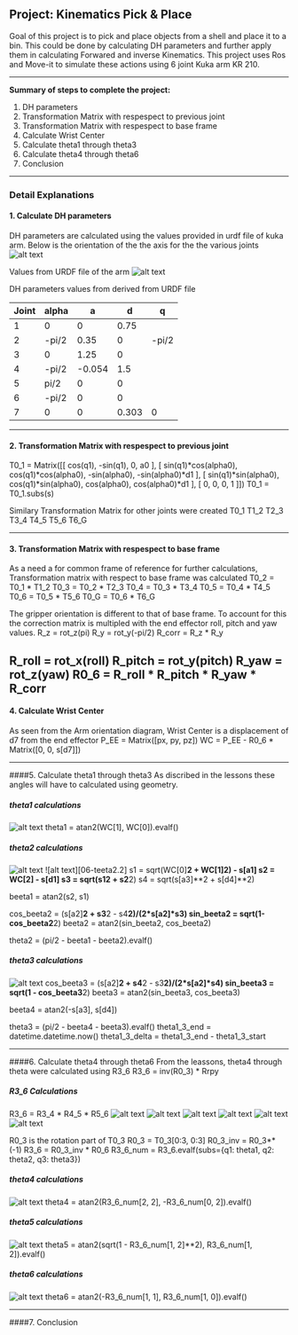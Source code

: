 ## Project: Kinematics Pick & Place
Goal of this project is to pick and place objects from a shell and place it to a bin. This could be done by calculating DH parameters and further apply them in calculating Forwared and inverse Kinematics. This project uses Ros and Move-it to simulate these actions using 6 joint Kuka arm KR 210.

---
[//]: # (Image References)

[01-DH]: ./support-docs/images/01-DH.jpeg
[02-WC-Orientation]: ./support-docs/images/02-WC-Orientation.jpeg
[03-URDFvalues]: ./support-docs/images/03-URDFvalues.jpeg
[04-WC-ForwardKinematics]: ./support-docs/images/04-WC-ForwardKinematics.jpeg
[05-teeta1]: ./support-docs/images/05-teeta1.jpeg
[06-teeta2.1]: ./support-docs/images/06-teeta2.1.jpeg
[06-teeta2.1]: ./support-docs/images/06-teeta2.2.jpeg
[07-teeta3]: ./support-docs/images/07-teeta3.jpeg
[08-R3_6.1]: ./support-docs/images/08-R3_6.1.jpeg
[08-R3_6.2]: ./support-docs/images/08-R3_6.2.jpeg
[08-R3_6.3]: ./support-docs/images/08-R3_6.3.jpeg
[08-R3_6.4]: ./support-docs/images/08-R3_6.4.jpeg
[08-R3_6.5]: ./support-docs/images/08-R3_6.5.jpeg
[08-R3_6.6]: ./support-docs/images/08-R3_6.6.jpeg
[09-theta4]: ./support-docs/images/09-theta4.jpeg
[10-theta5]: ./support-docs/images/10-theta5.jpeg
[11-theta6]: ./support-docs/images/11-theta6.jpeg

**Summary of steps to complete the project:**  

1. DH parameters
2. Transformation Matrix with respespect to previous joint
3. Transformation Matrix with respespect to base frame
4. Calculate Wrist Center
5. Calculate theta1 through theta3
6. Calculate theta4 through theta6
7. Conclusion

---
### Detail Explanations
#### 1. Calculate DH parameters
DH parameters are calculated using the values provided in urdf file of kuka arm. 
Below is the orientation of the the axis for the the various joints
![alt text][01-DH]

Values from URDF file of the arm
![alt text][02-WC-Orientation]

DH parameters values from derived from URDF file

Joint	| alpha	|	a	|  d	|  q
--- 	| --- 	| --- 	| ---	| ---
1 		|   0 	|  0	| 0.75	|
2 		| -pi/2 |  0.35 | 0		| -pi/2
3 		|   0 	|  1.25	| 0		|
4 		| -pi/2 |-0.054 | 1.5	|
5 		| pi/2 	|   0  	| 0		|
6 		| -pi/2 |   0  	| 0		|
7 		|   0  	|   0  	| 0.303	| 0

---
#### 2. Transformation Matrix with respespect to previous joint
T0_1 = Matrix([[             cos(q1),            -sin(q1),            0,              a0 ],
               [ sin(q1)*cos(alpha0), cos(q1)*cos(alpha0), -sin(alpha0), -sin(alpha0)*d1 ],
               [ sin(q1)*sin(alpha0), cos(q1)*sin(alpha0),  cos(alpha0),  cos(alpha0)*d1 ],
               [                   0,                   0,            0,               1 ]])
T0_1 = T0_1.subs(s)

Similary Transformation Matrix for other joints were created
T0_1
T1_2
T2_3
T3_4
T4_5
T5_6
T6_G

---
#### 3. Transformation Matrix with respespect to base frame
As a need a for common frame of reference for further calculations, Transformation matrix with respect to base frame was calculated
T0_2 = T0_1 * T1_2
T0_3 = T0_2 * T2_3
T0_4 = T0_3 * T3_4
T0_5 = T0_4 * T4_5
T0_6 = T0_5 * T5_6
T0_G = T0_6 * T6_G

The gripper orientation is different to that of base frame. To account for this the correction matrix is multipled with the end effector roll, pitch and yaw values.
R_z = rot_z(pi)
R_y = rot_y(-pi/2)
R_corr = R_z * R_y

R_roll = rot_x(roll)
R_pitch = rot_y(pitch)
R_yaw = rot_z(yaw)
R0_6 = R_roll * R_pitch * R_yaw * R_corr
----

#### 4. Calculate Wrist Center
As seen from the Arm orientation diagram, Wrist Center is a displacement of d7 from the end effector
P_EE = Matrix([px, py, pz])
WC = P_EE - R0_6 * Matrix([0, 0, s[d7]])

---
####5. Calculate theta1 through theta3
As discribed in the lessons these angles will have to calculated using geometry.
##### theta1 calculations
![alt text][05-teeta1]
theta1 = atan2(WC[1], WC[0]).evalf()

##### theta2 calculations
![alt text][06-teeta2.1]
![alt text][06-teeta2.2]
s1 = sqrt(WC[0]**2 + WC[1]**2) - s[a1]
s2 = WC[2] - s[d1]
s3 = sqrt(s1**2 + s2**2)
s4 = sqrt(s[a3]**2 + s[d4]**2)

beeta1 = atan2(s2, s1)

cos_beeta2 = (s[a2]**2 + s3**2 - s4**2)/(2*s[a2]*s3)
sin_beeta2 = sqrt(1-cos_beeta2**2)
beeta2 = atan2(sin_beeta2, cos_beeta2)

theta2 = (pi/2 - beeta1 - beeta2).evalf()

##### theta3 calculations
![alt text][07-teeta3]
cos_beeta3 = (s[a2]**2 + s4**2 - s3**2)/(2*s[a2]*s4)
sin_beeta3 = sqrt(1 - cos_beeta3**2)
beeta3 = atan2(sin_beeta3, cos_beeta3)

beeta4 = atan2(-s[a3], s[d4])

theta3 = (pi/2 - beeta4 - beeta3).evalf()
theta1_3_end = datetime.datetime.now()
theta1_3_delta = theta1_3_end - theta1_3_start

----
####6. Calculate theta4 through theta6
From the leassons, theta4 through theta were calculated using R3_6
R3_6 = inv(R0_3) * Rrpy

##### R3_6 Calculations
R3_6 = R3_4 * R4_5 * R5_6
![alt text][08-R3_6.1]
![alt text][08-R3_6.2]
![alt text][08-R3_6.3]
![alt text][08-R3_6.4]
![alt text][08-R3_6.5]
![alt text][08-R3_6.6]

R0_3 is the rotation part of T0_3
R0_3 = T0_3[0:3, 0:3]
R0_3_inv = R0_3**(-1)
R3_6 = R0_3_inv * R0_6
R3_6_num = R3_6.evalf(subs={q1: theta1, q2: theta2, q3: theta3})

##### theta4 calculations
![alt text][09-theta4]
theta4 = atan2(R3_6_num[2, 2], -R3_6_num[0, 2]).evalf()

##### theta5 calculations
![alt text][10-theta5]
theta5 = atan2(sqrt(1 - R3_6_num[1, 2]**2), R3_6_num[1, 2]).evalf()

##### theta6 calculations
![alt text][11-theta6]
theta6 = atan2(-R3_6_num[1, 1], R3_6_num[1, 0]).evalf()

----
####7. Conclusion
